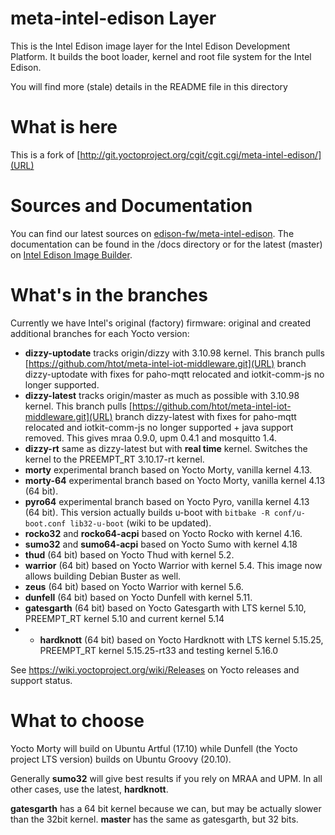 # meta-intel-edison Layer

This is the Intel Edison image layer for the Intel Edison Development Platform. It builds the boot loader, kernel and root file system for the Intel Edison.

You will find more (stale) details in the README file in this directory

# What is here

This is a fork of [http://git.yoctoproject.org/cgit/cgit.cgi/meta-intel-edison/](URL)

# Sources and Documentation
You can find our latest sources on [edison-fw/meta-intel-edison](https://github.com/edison-fw/meta-intel-edison). 
The documentation can be found in the /docs directory or for the latest (master) on [Intel Edison Image Builder](https://edison-fw.github.io/meta-intel-edison/).

# What's in the branches
Currently we have Intel's original (factory) firmware: original and created additional branches for each Yocto version:

  * **dizzy-uptodate** tracks origin/dizzy with 3.10.98 kernel. This branch pulls [https://github.com/htot/meta-intel-iot-middleware.git](URL) branch dizzy-uptodate with fixes for paho-mqtt relocated and iotkit-comm-js no longer supported. 
  * **dizzy-latest** tracks origin/master as much as possible with 3.10.98 kernel. This branch pulls [https://github.com/htot/meta-intel-iot-middleware.git](URL) branch dizzy-latest with fixes for paho-mqtt relocated and iotkit-comm-js no longer supported + java support removed. This gives mraa 0.9.0, upm 0.4.1 and mosquitto 1.4.
* **dizzy-rt** same as dizzy-latest but with **real time** kernel. Switches the kernel to the PREEMPT_RT 3.10.17-rt kernel.
* **morty** experimental branch based on Yocto Morty, vanilla kernel 4.13.
* **morty-64** experimental branch based on Yocto Morty, vanilla kernel 4.13 (64 bit).
* **pyro64** experimental branch based on Yocto Pyro, vanilla kernel 4.13 (64 bit). This version actually builds u-boot with `bitbake -R conf/u-boot.conf lib32-u-boot` (wiki to be updated).
* **rocko32** and **rocko64-acpi** based on Yocto Rocko with kernel 4.16. 
* **sumo32** and **sumo64-acpi** based on Yocto Sumo with kernel 4.18
* **thud** (64 bit) based on Yocto Thud with kernel 5.2.
* **warrior** (64 bit) based on Yocto Warrior with kernel 5.4. This image now allows building Debian Buster as well.
* **zeus** (64 bit) based on Yocto Warrior with kernel 5.6.
* **dunfell** (64 bit) based on Yocto Dunfell with kernel 5.11. 
* **gatesgarth** (64 bit) based on Yocto Gatesgarth with LTS kernel 5.10, PREEMPT_RT kernel 5.10 and current kernel 5.14
* * **hardknott** (64 bit) based on Yocto Hardknott with LTS kernel 5.15.25, PREEMPT_RT kernel 5.15.25-rt33 and testing kernel 5.16.0

See https://wiki.yoctoproject.org/wiki/Releases on Yocto releases and support status.

# What to choose

Yocto Morty will build on Ubuntu Artful (17.10) while Dunfell (the Yocto project LTS version) builds on Ubuntu Groovy (20.10).

Generally **sumo32** will give best results if you rely on MRAA and UPM. In all other cases, use the latest, **hardknott**.

**gatesgarth** has a 64 bit kernel because we can, but may be actually slower than the 32bit kernel. **master** has the same as gatesgarth, but 32 bits.